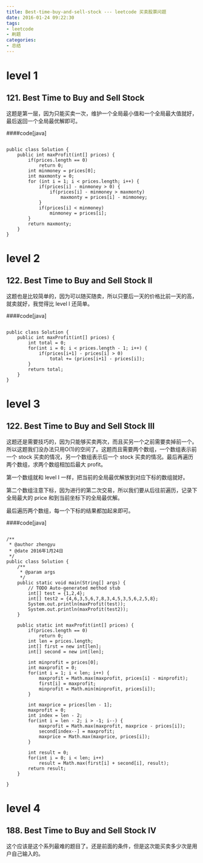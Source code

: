 ```yaml
---
title: Best-time-buy-and-sell-stock --- leetcode 买卖股票问题
date: 2016-01-24 09:22:30
tags:
- leetcode
- 刷题
categories:
- 总结
---
```


# level 1 
## 121. Best Time to Buy and Sell Stock

这题是第一层，因为只能买卖一次，维护一个全局最小值和一个全局最大值就好，最后返回一个全局最优解即可。

####code[java]
```

public class Solution {
    public int maxProfit(int[] prices) {
        if(prices.length == 0)
            return 0;
        int minmoney = prices[0];
        int maxmonty = 0;
        for (int i = 1; i < prices.length; i++) {
            if(prices[i] - minmoney > 0) {
                if(prices[i] - minmoney > maxmonty)
                    maxmonty = prices[i] - minmoney;
            }
            if(prices[i] < minmoney)
                minmoney = prices[i];
        }
        return maxmonty;
    }
}

```


# level 2
## 122. Best Time to Buy and Sell Stock II

这题也是比较简单的，因为可以随买随卖，所以只要后一天的价格比前一天的高，就卖就好，我觉得比 level I 还简单。

####code[java]
```

public class Solution {
    public int maxProfit(int[] prices) {
        int total = 0;
        for(int i = 0; i < prices.length - 1; i++) {
            if(prices[i+1] - prices[i] > 0)
                total += (prices[i+1] - prices[i]);
        }
        return total;
    }
}

```

# level 3
## 122. Best Time to Buy and Sell Stock III

这题还是需要技巧的，因为只能够买卖两次，而且买另一个之前需要卖掉前一个。所以这题我们没办法只用O(1)的空间了。这题而且需要两个数组，一个数组表示前一个 stock 买卖的情况，另一个数组表示后一个 stock 买卖的情况。最后再遍历两个数组，求两个数组相加后最大 profit。

第一个数组就和 level I 一样，把当前的全局最优解放到对应下标的数组就好。

第二个数组注意下标，因为进行的第二次交易，所以我们要从后往前遍历，记录下全局最大的 price 和到当前坐标下的全局最优解。

最后遍历两个数组，每一个下标的结果都加起来即可。

####code[java]
```

/**
 * @author zhengyu
 * @date 2016年1月24日
 */
public class Solution {
    /**
     * @param args
     */
    public static void main(String[] args) {
        // TODO Auto-generated method stub
        int[] test = {1,2,4};
        int[] test2 = {4,6,3,5,6,7,8,3,4,5,3,5,6,2,5,8};
        System.out.println(maxProfit(test));
        System.out.println(maxProfit(test2));
    }
    
    public static int maxProfit(int[] prices) {
        if(prices.length == 0)
            return 0;
        int len = prices.length;
        int[] first = new int[len];
        int[] second = new int[len];
        
        int minprofit = prices[0];
        int maxprofit = 0;
        for(int i = 1; i < len; i++) {
            maxprofit = Math.max(maxprofit, prices[i] - minprofit);
            first[i] = maxprofit;
            minprofit = Math.min(minprofit, prices[i]);
        }
        
        int maxprice = prices[len - 1];
        maxprofit = 0;
        int index = len - 2;
        for(int i = len - 2; i > -1; i--) {
            maxprofit = Math.max(maxprofit, maxprice - prices[i]);
            second[index--] = maxprofit;
            maxprice = Math.max(maxprice, prices[i]);
        }
        
        int result = 0;
        for(int i = 0; i < len; i++) 
            result = Math.max(first[i] + second[i], result);
        return result;
    }

}

```

# level 4
## 188. Best Time to Buy and Sell Stock IV

这个应该是这个系列最难的题目了。还是前面的条件，但是这次能买卖多少次是用户自己输入的。

